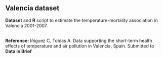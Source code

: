 ## Valencia dataset
**Dataset** and **R** script to estimate the temperature-mortality association in Valencia 2001-2007.

<br>
<b>Reference:</b> Iñiguez C, Tobias A. Data supporting the short-term health effects of temperature and air pollution in Valencia, Spain. Submitted to <b>Data in Brief</b>
